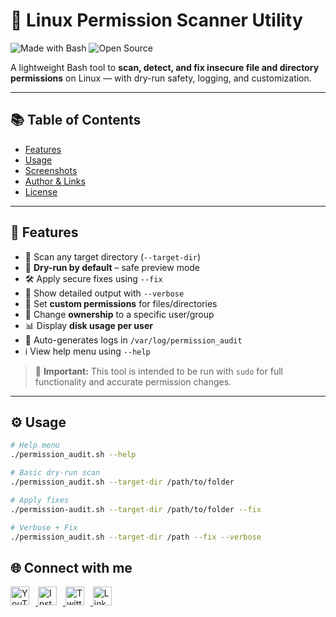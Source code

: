 # 🔐 Linux Permission Scanner Utility

![Made with Bash](https://img.shields.io/badge/Made%20with-Bash-1f425f.svg)
![Open Source](https://badgen.net/badge/license/MIT/green)

A lightweight Bash tool to **scan, detect, and fix insecure file and directory permissions** on Linux — with dry-run safety, logging, and customization.

---

## 📚 Table of Contents
- [Features](#-features)
- [Usage](#-usage)
- [Screenshots](#-screenshots)
- [Author & Links](#-author--links)
- [License](#-license)

---

## 🚀 Features

- 📁 Scan any target directory (`--target-dir`)
- 🧪 **Dry-run by default** – safe preview mode
- 🛠️ Apply secure fixes using `--fix`
- 📢 Show detailed output with `--verbose`
- 🔧 Set **custom permissions** for files/directories
- 👥 Change **ownership** to a specific user/group
- 📊 Display **disk usage per user**
- 🧾 Auto-generates logs in `/var/log/permission_audit`
- ℹ️ View help menu using `--help`

> 🔐 **Important:** This tool is intended to be run with `sudo` for full functionality and accurate permission changes.

---

## ⚙️ Usage

```bash
# Help menu
./permission_audit.sh --help

# Basic dry-run scan
./permission_audit.sh --target-dir /path/to/folder

# Apply fixes
./permission-audit.sh --target-dir /path/to/folder --fix

# Verbose + Fix
./permission_audit.sh --target-dir /path --fix --verbose

```




## 🌐 Connect with me

<a href="https://www.youtube.com/@HackWithDD" target="_blank">
  <img src="https://cdn.jsdelivr.net/npm/simple-icons@v9/icons/youtube.svg" alt="YouTube" width="30" style="margin-right: 10px;" />
</a>
<a href="https://www.instagram.com/i.diptanshu/" target="_blank">
  <img src="https://cdn.jsdelivr.net/npm/simple-icons@v9/icons/instagram.svg" alt="Instagram" width="30" style="margin-right: 10px;" />
</a>
<a href="https://x.com/DhawanDiptanshu" target="_blank">
  <img src="https://cdn.jsdelivr.net/npm/simple-icons@v9/icons/twitter.svg" alt="Twitter" width="30" style="margin-right: 10px;" />
</a>
<a href="www.linkedin.com/in/diptanshudhawan" target="_blank">
  <img src="https://cdn.jsdelivr.net/npm/simple-icons@v9/icons/linkedin.svg" alt="LinkedIn" width="30" />
</a>




